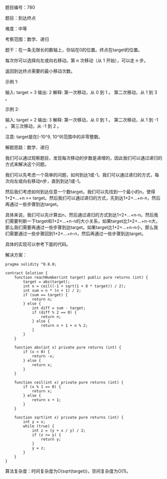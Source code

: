 题目编号：780

题目：到达终点

难度：中等

考察范围：数学、递归

题干：在一条无限长的数轴上，你站在0的位置。终点在target的位置。

每次你可以选择向左或向右移动。第 n 次移动（从 1 开始），可以走 n 步。

返回到达终点需要的最小移动次数。

示例 1:

输入: target = 3
输出: 2
解释:
第一次移动，从 0 到 1 。
第二次移动，从 1 到 3 。

示例 2:

输入: target = 2
输出: 3
解释:
第一次移动，从 0 到 1 。
第二次移动，从 1 到 -1 。
第三次移动，从 -1 到 2 。

注意:
target是在[-10^9, 10^9]范围中的非零整数。

解题思路：数学、递归

我们可以通过观察题目，发现每次移动的步数是递增的，因此我们可以通过递归的方式来解决这个问题。

我们可以先考虑一个简单的问题，如何到达1或-1。我们可以通过递归的方式，每次向左或向右移动n步，直到到达1或-1。

然后我们考虑如何到达任意一个数target。我们可以先找到一个最小的n，使得1+2+...+n >= target。然后我们可以通过递归的方式，先到达1+2+...+n-n，然后再通过一些步骤到达target。

具体来说，我们可以先计算出n，然后通过递归的方式到达1+2+...+n-n。然后我们需要判断一下target和1+2+...+n-n的大小关系，如果target比1+2+...+n-n大，那么我们需要再通过一些步骤到达target。如果target比1+2+...+n-n小，那么我们需要通过一些步骤回到1+2+...+n-n，然后再通过一些步骤到达target。

具体的实现可以参考下面的代码。

解决方案：

```solidity
pragma solidity ^0.8.0;

contract Solution {
    function reachNumber(int target) public pure returns (int) {
        target = abs(target);
        int n = ceil((-1 + sqrt(1 + 8 * target)) / 2);
        int sum = n * (n + 1) / 2;
        if (sum == target) {
            return n;
        } else {
            int diff = sum - target;
            if (diff % 2 == 0) {
                return n;
            } else {
                return n + 1 + n % 2;
            }
        }
    }

    function abs(int x) private pure returns (int) {
        if (x < 0) {
            return -x;
        } else {
            return x;
        }
    }

    function ceil(int x) private pure returns (int) {
        if (x % 1 == 0) {
            return x;
        } else {
            return x + 1;
        }
    }

    function sqrt(int x) private pure returns (int) {
        int y = x;
        while (true) {
            int z = (y + x / y) / 2;
            if (z >= y) {
                return y;
            }
            y = z;
        }
    }
}
```

算法复杂度：时间复杂度为O(sqrt(target))，空间复杂度为O(1)。